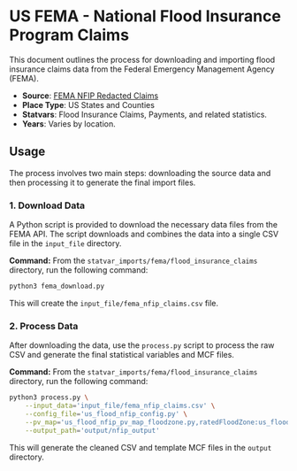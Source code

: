 # US FEMA - National Flood Insurance Program Claims

This document outlines the process for downloading and importing flood insurance claims data from the Federal Emergency Management Agency (FEMA).

- **Source**: [FEMA NFIP Redacted Claims](https://www.fema.gov/openfema-data-page/fima-nfip-redacted-claims-v2)
- **Place Type**: US States and Counties
- **Statvars**: Flood Insurance Claims, Payments, and related statistics.
- **Years**: Varies by location.

## Usage

The process involves two main steps: downloading the source data and then processing it to generate the final import files.

### 1. Download Data

A Python script is provided to download the necessary data files from the FEMA API. The script downloads and combines the data into a single CSV file in the `input_file` directory.

**Command:**
From the `statvar_imports/fema/flood_insurance_claims` directory, run the following command:
```bash
python3 fema_download.py
```
This will create the `input_file/fema_nfip_claims.csv` file.

### 2. Process Data

After downloading the data, use the `process.py` script to process the raw CSV and generate the final statistical variables and MCF files.

**Command:**
From the `statvar_imports/fema/flood_insurance_claims` directory, run the following command:
```bash
python3 process.py \
    --input_data='input_file/fema_nfip_claims.csv' \
    --config_file='us_flood_nfip_config.py' \
    --pv_map='us_flood_nfip_pv_map_floodzone.py,ratedFloodZone:us_flood_nfip_floodzone_pv_map.py,observationAbout:us_state_codes.py' \
    --output_path='output/nfip_output'
```
This will generate the cleaned CSV and template MCF files in the `output` directory.
